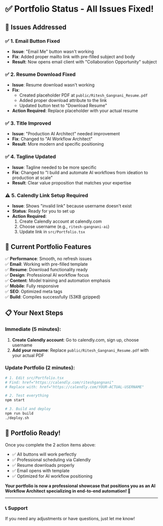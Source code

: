 # ✅ Portfolio Status - All Issues Fixed!

## 🎯 **Issues Addressed**

### ✅ **1. Email Button Fixed**
- **Issue**: "Email Me" button wasn't working
- **Fix**: Added proper mailto link with pre-filled subject and body
- **Result**: Now opens email client with "Collaboration Opportunity" subject

### ✅ **2. Resume Download Fixed** 
- **Issue**: Resume download wasn't working
- **Fix**: 
  - Created placeholder PDF at `public/Ritesh_Gangnani_Resume.pdf`
  - Added proper download attribute to the link
  - Updated button text to "Download Resume"
- **Action Required**: Replace placeholder with your actual resume

### ✅ **3. Title Improved**
- **Issue**: "Production AI Architect" needed improvement
- **Fix**: Changed to "AI Workflow Architect"
- **Result**: More modern and specific positioning

### ✅ **4. Tagline Updated**
- **Issue**: Tagline needed to be more specific
- **Fix**: Changed to "I build and automate AI workflows from ideation to production at scale"
- **Result**: Clear value proposition that matches your expertise

### ⚠️ **5. Calendly Link Setup Required**
- **Issue**: Shows "invalid link" because username doesn't exist
- **Status**: Ready for you to set up
- **Action Required**: 
  1. Create Calendly account at calendly.com
  2. Choose username (e.g., `ritesh-gangnani-ai`)
  3. Update link in `src/Portfolio.tsx`

## 🚀 **Current Portfolio Features**

✅ **Performance**: Smooth, no refresh issues  
✅ **Email**: Working with pre-filled template  
✅ **Resume**: Download functionality ready  
✅ **Design**: Professional AI workflow focus  
✅ **Content**: Model training and automation emphasis  
✅ **Mobile**: Fully responsive  
✅ **SEO**: Optimized meta tags  
✅ **Build**: Compiles successfully (53KB gzipped)  

## 📋 **Your Next Steps**

### **Immediate (5 minutes):**
1. **Create Calendly account**: Go to calendly.com, sign up, choose username
2. **Add your resume**: Replace `public/Ritesh_Gangnani_Resume.pdf` with your actual PDF

### **Update Portfolio (2 minutes):**
```bash
# 1. Edit src/Portfolio.tsx
# Find: href="https://calendly.com/riteshgangnani"
# Replace with: href="https://calendly.com/YOUR-ACTUAL-USERNAME"

# 2. Test everything
npm start

# 3. Build and deploy
npm run build
./deploy.sh
```

## 🎉 **Portfolio Ready!**

Once you complete the 2 action items above:
- ✅ All buttons will work perfectly
- ✅ Professional scheduling via Calendly
- ✅ Resume downloads properly
- ✅ Email opens with template
- ✅ Optimized for AI workflow positioning

**Your portfolio is now a professional showcase that positions you as an AI Workflow Architect specializing in end-to-end automation! 🚀**

---

### 📞 **Support**
If you need any adjustments or have questions, just let me know! 